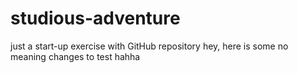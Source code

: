 # studious-adventure
just a start-up exercise with GitHub repository
hey, here is some no meaning changes to test hahha
